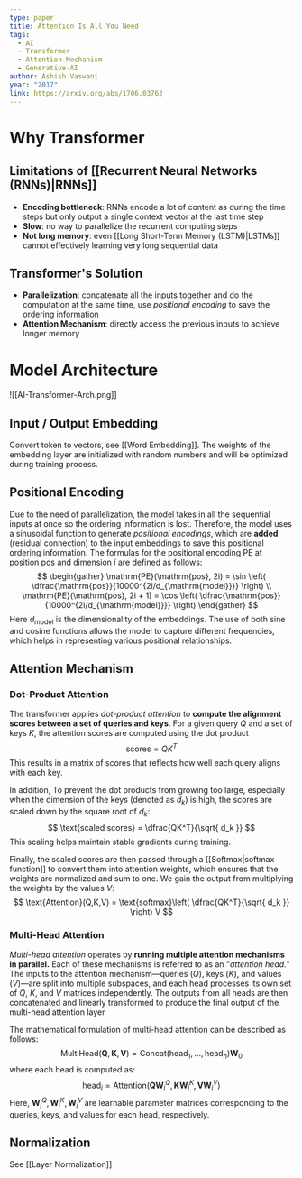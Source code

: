 ```yaml
---
type: paper
title: Attention Is All You Need
tags:
  - AI
  - Transformer
  - Attention-Mechanism
  - Generative-AI
author: Ashish Vaswani
year: "2017"
link: https://arxiv.org/abs/1706.03762
---
```

# Why Transformer
## Limitations of [[Recurrent Neural Networks (RNNs)|RNNs]]
- **Encoding bottleneck**: RNNs encode a lot of content as during the time steps but only output a single context vector at the last time step
- **Slow**: no way to parallelize the recurrent computing steps
- **Not long memory**: even [[Long Short-Term Memory (LSTM)|LSTMs]] cannot effectively learning very long sequential data

## Transformer's Solution
- **Parallelization**: concatenate all the inputs together and do the computation at the same time, use *positional encoding* to save the ordering information
- **Attention Mechanism**: directly access the previous inputs to achieve longer memory

# Model Architecture
![[AI-Transformer-Arch.png]]
## Input / Output Embedding
Convert token to vectors, see [[Word Embedding]]. The weights of the embedding layer are initialized with random numbers and will be optimized during training process.

## Positional Encoding
Due to the need of parallelization, the model takes in all the sequential inputs at once so the ordering information is lost. Therefore, the model uses a sinusoidal function to generate *positional encodings*, which are **added** (residual connection) to the input embeddings to save this positional ordering information. The formulas for the positional encoding $\mathrm{PE}$ at position $\mathrm{pos}$ and dimension $i$ are defined as follows:
$$
\begin{gather}
\mathrm{PE}(\mathrm{pos}, 2i) = \sin \left( \dfrac{\mathrm{pos}}{10000^{2i/d_{\mathrm{model}}}} \right)  \\
\mathrm{PE}(\mathrm{pos}, 2i + 1) = \cos \left( \dfrac{\mathrm{pos}}{10000^{2i/d_{\mathrm{model}}}} \right) 
\end{gather}
$$
Here $d_\mathrm{model}$ is the dimensionality of the embeddings. The use of both sine and cosine functions allows the model to capture different frequencies, which helps in representing various positional relationships.

## Attention Mechanism
### Dot-Product Attention
The transformer applies *dot-product attention* to **compute the alignment scores between a set of queries and keys**. For a given query $Q$ and a set of keys $K$, the attention scores are computed using the dot product
$$
\text{scores} = QK^T
$$
This results in a matrix of scores that reflects how well each query aligns with each key.

In addition, To prevent the dot products from growing too large, especially when the dimension of the keys (denoted as $d_k$​) is high, the scores are scaled down by the square root of $d_k$:
$$
\text{scaled scores} = \dfrac{QK^T}{\sqrt{ d_k }}
$$
This scaling helps maintain stable gradients during training.

Finally, the scaled scores are then passed through a [[Softmax|softmax function]] to convert them into attention weights, which ensures that the weights are normalized and sum to one. We gain the output from multiplying the weights by the values $V$:
$$
\text{Attention}(Q,K,V) = \text{softmax}\left( \dfrac{QK^T}{\sqrt{ d_k }} \right) V
$$
### Multi-Head Attention
*Multi-head attention* operates by **running multiple attention mechanisms in parallel.** Each of these mechanisms is referred to as an "*attention head.*" The inputs to the attention mechanism—queries ($Q$), keys ($K$), and values ($V$)—are split into multiple subspaces, and each head processes its own set of $Q$, $K$, and $V$ matrices independently. The outputs from all heads are then concatenated and linearly transformed to produce the final output of the multi-head attention layer

The mathematical formulation of multi-head attention can be described as follows:
$$
\text{MultiHead}(\textbf{Q}, \textbf{K}, \textbf{V}) = \text{Concat}(\text{head}_1, \ldots, \text{head}_h) \textbf{W}_0
$$
where each head is computed as:
$$
\text{head}_i = \text{Attention}(\textbf{Q} \textbf{W}_i^Q, \textbf{K} \textbf{W}_i^K, \textbf{V} \textbf{W}_i^V)
$$
Here, $\textbf{W}_i^Q, \textbf{W}_i^K, \textbf{W}_i^V$ are learnable parameter matrices corresponding to the queries, keys, and values for each head, respectively.

## Normalization
See [[Layer Normalization]]


